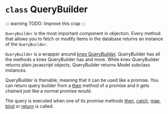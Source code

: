# `class` QueryBuilder

::: warning
TODO: Improve this crap
:::

`QueryBuilder` is the most important component in objection. Every method that allows you to fetch or modify items in the database returns an instance of the `QueryBuilder`.

`QueryBuilder` is a wrapper around [knex QueryBuilder](http://knexjs.org#Builder). QueryBuilder has all the methods a knex QueryBuilder has and more. While knex QueryBuilder returns plain javascript objects, QueryBuilder returns Model subclass instances.

QueryBuilder is thenable, meaning that it can be used like a promise. You can return query builder from a [then](/api/query-builder/other-methods.html#then) method of a promise and it gets chained just like a normal promise would.

The query is executed when one of its promise methods [then](/api/query-builder/other-methods.html#then), [catch](/api/query-builder/other-methods.html#catch), [map](/api/query-builder/other-methods.html#map), [bind](/api/query-builder/other-methods.html#bind) or [return](/api/query-builder/other-methods.html#return) is called.

